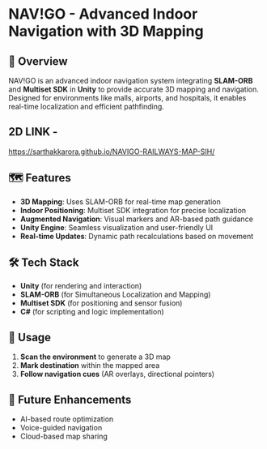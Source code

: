 # NAV!GO - Advanced Indoor Navigation with 3D Mapping

## 🚀 Overview
NAV!GO is an advanced indoor navigation system integrating **SLAM-ORB** and **Multiset SDK** in **Unity** to provide accurate 3D mapping and navigation. Designed for environments like malls, airports, and hospitals, it enables real-time localization and efficient pathfinding.

## 2D LINK - 
https://sarthakkarora.github.io/NAVIGO-RAILWAYS-MAP-SIH/

## 🗺️ Features
- **3D Mapping**: Uses SLAM-ORB for real-time map generation
- **Indoor Positioning**: Multiset SDK integration for precise localization
- **Augmented Navigation**: Visual markers and AR-based path guidance
- **Unity Engine**: Seamless visualization and user-friendly UI
- **Real-time Updates**: Dynamic path recalculations based on movement

## 🛠️ Tech Stack
- **Unity** (for rendering and interaction)
- **SLAM-ORB** (for Simultaneous Localization and Mapping)
- **Multiset SDK** (for positioning and sensor fusion)
- **C#** (for scripting and logic implementation)


## 🎯 Usage
1. **Scan the environment** to generate a 3D map
2. **Mark destination** within the mapped area
3. **Follow navigation cues** (AR overlays, directional pointers)

## 🚀 Future Enhancements
- AI-based route optimization
- Voice-guided navigation
- Cloud-based map sharing

